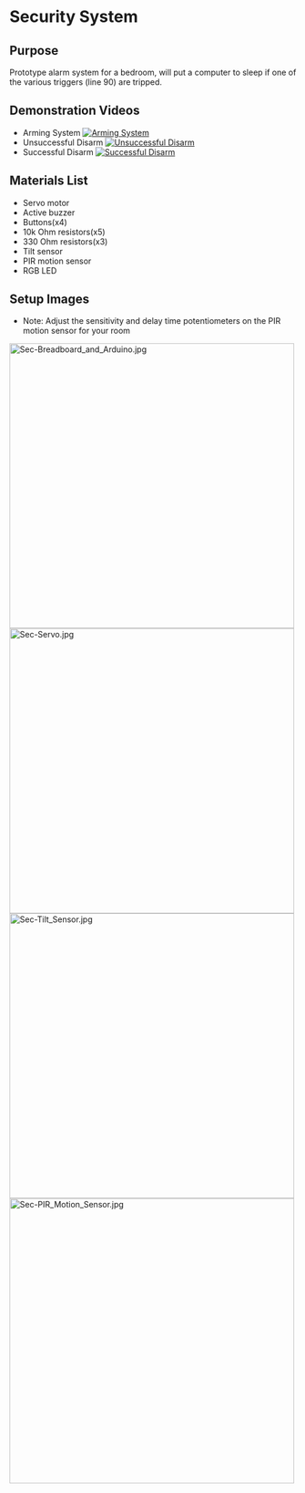 # Security System

## Purpose
Prototype alarm system for a bedroom, will put a computer to sleep if one of the various triggers (line 90) are tripped.

## Demonstration Videos
* Arming System
[![Arming System](http://img.youtube.com/vi/LOwOBUHwuXo/0.jpg)](http://www.youtube.com/watch?v=LOwOBUHwuXo "Arming System")
* Unsuccessful Disarm
[![Unsuccessful Disarm](http://img.youtube.com/vi/nKeZmewk6yI/0.jpg)](http://www.youtube.com/watch?v=nKeZmewk6yI "Unsuccessful Disarm")
* Successful Disarm
[![Successful Disarm](http://img.youtube.com/vi/gS8iS0t9fhE/0.jpg)](http://www.youtube.com/watch?v=gS8iS0t9fhE "Successful Disarm")

## Materials List
* Servo motor
* Active buzzer
* Buttons(x4)
* 10k Ohm resistors(x5)
* 330 Ohm resistors(x3)
* Tilt sensor
* PIR motion sensor
* RGB LED

## Setup Images
* Note: Adjust the sensitivity and delay time potentiometers on the PIR motion sensor for your room
<img src="../../assets/Setup_Images/Sec-Breadboard_and_Arduino.jpg" alt="Sec-Breadboard_and_Arduino.jpg" width="500"/>
<img src="../../assets/Setup_Images/Sec-Servo.jpg" alt="Sec-Servo.jpg" width="500"/>
<img src="../../assets/Setup_Images/Sec-Tilt_Sensor.jpg" alt="Sec-Tilt_Sensor.jpg" width="500"/>
<img src="../../assets/Setup_Images/Sec-PIR_Motion_Sensor.jpg" alt="Sec-PIR_Motion_Sensor.jpg" width="500"/>

